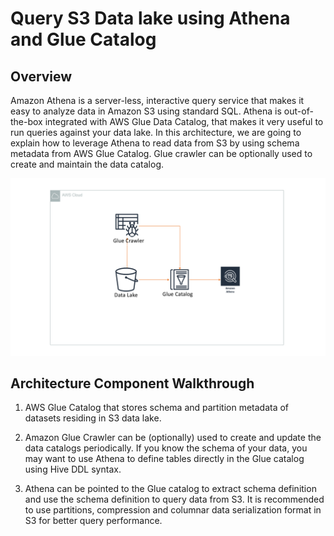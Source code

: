 # Query S3 Data lake using Athena and Glue Catalog

## Overview
Amazon Athena is a server-less, interactive query service that makes it easy to analyze data in Amazon S3 using standard SQL. Athena is out-of-the-box integrated with AWS Glue Data Catalog, that makes it very useful to run queries against your data lake. In this architecture, we are going to explain how to leverage Athena to read data from S3 by using schema metadata from AWS Glue Catalog. Glue crawler can be optionally used to create and maintain the data catalog.

![Query S3 Data lake using Athena](analytics-athena.png)

## Architecture Component Walkthrough

1. AWS Glue Catalog that stores schema and  partition metadata of  datasets residing in S3 data lake.

2. Amazon Glue Crawler can be (optionally) used to create and update the data catalogs periodically. If you know the schema of your data, you may want to use Athena to define tables directly in the Glue catalog using Hive DDL syntax.

3.  Athena can be pointed to the Glue catalog to extract schema definition and use the schema definition to query data from S3. It is recommended to use  partitions, compression and columnar data serialization format in S3 for better query performance.
